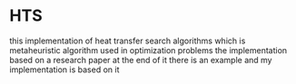 # HTS
this implementation of heat transfer search algorithms which is metaheuristic algorithm used in optimization problems
the implementation based on a research paper at the end of it there is an example and my implementation is based on it 
